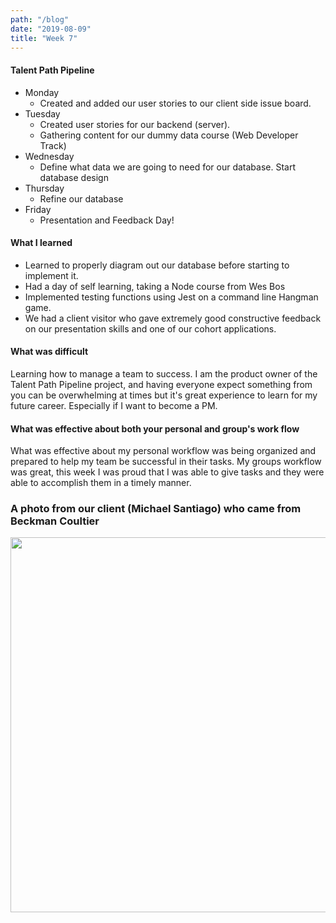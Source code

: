 ```yaml
---
path: "/blog"
date: "2019-08-09"
title: "Week 7"
---
```


#### Talent Path Pipeline 

- Monday 
  - Created and added our user stories to our client side issue board. 
- Tuesday 
  - Created user stories for our backend (server). 
  - Gathering content for our dummy data course (Web Developer Track) 
- Wednesday 
  - Define what data we are going to need for our database. Start database design 
- Thursday 
  - Refine our database 
- Friday 
  - Presentation and Feedback Day! 

#### What I learned

- Learned to properly diagram out our database before starting to implement it.
- Had a day of self learning, taking a Node course from Wes Bos
- Implemented testing functions using Jest on a command line Hangman game.
- We had a client visitor who gave extremely good constructive feedback on our presentation skills and one of our cohort applications.

#### What was difficult

Learning how to manage a team to success. I am the product owner of the Talent Path Pipeline project, and having everyone expect something from you can be overwhelming at times but it's great experience to learn for my future career. Especially if I want to become a PM.

#### What was effective about both your personal and group's work flow

What was effective about my personal workflow was being organized and prepared to help my team be successful in their tasks. My groups workflow was great, this week I was proud that I was able to give tasks and they were able to accomplish them in a timely manner.

### A photo from our client (Michael Santiago) who came from Beckman Coultier

<img src="https://i.imgur.com/nQkdZBN.jpg" width="600">
